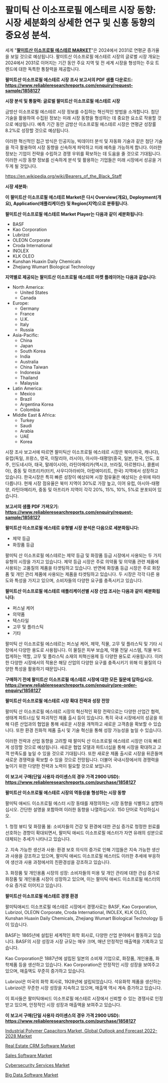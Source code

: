 <p><h1>팔미틱 산 이소프로필 에스테르 시장 동향: 시장 세분화의 상세한 연구 및 신흥 동향의 중요성 분석.</h1></p><p>세계 "<strong><a href="https://www.reliableresearchreports.com/palmitic-acid-isopropyl-ester-r1858127">팔미트산 이소프로필 에스테르 MARKET</a></strong>"은 2024에서 2031로 연평균 증가율을 보일 것으로 예상됩니다. 팔미트산 이소프로필 에스테르 시장의 글로벌 시장 개요는 2024에서 2031로 이어지는 기간 동안 주요 지역 및 전 세계 시장을 형성하는 주요 트렌드에 대한 독특한 통찰력을 제공합니다.</p>
<p><strong>팔미트산 이소프로필 에스테르 시장 조사 보고서의 PDF 샘플 다운로드: <a href="https://www.reliableresearchreports.com/enquiry/request-sample/1858127">https://www.reliableresearchreports.com/enquiry/request-sample/1858127</a></strong></p>
<p><strong>시장 분석 및 통찰력: 글로벌 팔미트산 이소프로필 에스테르 시장</strong></p>
<p><p>금방산 이소프로필 에스테르 시장 정보를 수집하는 혁신적인 방법을 소개합니다. 첨단 기술을 활용하여 수집된 정보는 미래 시장 동향을 형성하는 데 중요한 요소로 작용할 것으로 예상됩니다. 예측 기간 동안 금방산 이소프로필 에스테르 시장은 연평균 성장률 8.2%로 성장할 것으로 예상됩니다.</p><p>이러한 혁신적인 접근 방식은 인공지능, 빅데이터 분석 및 자동화 기술과 같은 첨단 기술을 적극 활용하여 시장 동향을 신속하게 파악하고 미래 예측을 가능하게 합니다. 이러한 정보는 기업이 전략을 수립하고 경쟁 우위를 확보하는 데 도움을 줄 것으로 기대됩니다. 이러한 시장 동향 정보를 신속하게 분석 및 활용하는 기업들은 미래 시장에서 성공을 거두게 될 것입니다.</p></p>
<p><a href="%7CAUTHORITHY_DOMAIN_URL%7C">https://en.wikipedia.org/wiki/Bearers_of_the_Black_Staff</a></p>
<p><strong>시장 세분화:</strong></p>
<p><strong>이 팔미트산 이소프로필 에스테르 Market은 다시 Overview(개요), Deployment(개요), Application(애플리케이션) 및 Region(지역)으로 분류됩니다.</strong></p>
<p><strong>팔미트산 이소프로필 에스테르 Market Player는 다음과 같이 세분화됩니다:</strong></p>
<p><ul><li>BASF</li><li>Kao Corporation</li><li>Lubrizol</li><li>OLEON Corporate</li><li>Croda International</li><li>INOLEX</li><li>KLK OLEO</li><li>Kunshan Huaxin Daily Chemicals</li><li>Zhejiang Wumart Biological Technology</li></ul></p>
<p><strong>지역별로 제공되는 팔미트산 이소프로필 에스테르 마켓 플레이어는 다음과 같습니다:</strong></p>
<p><ul>
    <li>
        North America:
        <ul>
            <li>United States</li>
            <li>Canada</li>
        </ul>
    </li>
    <li>
        Europe:
        <ul>
            <li>Germany</li>
            <li>France</li>
            <li>U.K.</li>
            <li>Italy</li>
            <li>Russia</li>
        </ul>
    </li>
    <li>
        Asia-Pacific:
        <ul>
            <li>China</li>
            <li>Japan</li>
            <li>South Korea</li>
            <li>India</li>
            <li>Australia</li>
            <li>China Taiwan</li>
            <li>Indonesia</li>
            <li>Thailand</li>
            <li>Malaysia</li>
        </ul>
    </li>
    <li>
        Latin America:
        <ul>
            <li>Mexico</li>
            <li>Brazil</li>
            <li>Argentina Korea</li>
            <li>Colombia</li>
        </ul>
    </li>
    <li>
        Middle East & Africa:
        <ul>
            <li>Turkey</li>
            <li>Saudi</li>
            <li>Arabia</li>
            <li>UAE</li>
            <li>Korea</li>
        </ul>
    </li>
    </ul></p>
<p><p>시장 조사 보고서에 따르면 팔미틱산 이소프로필 에스테르 시장은 북미(미국, 캐나다), 유럽(독일, 프랑스, 영국, 이탈리아, 러시아), 아시아-태평양(중국, 일본, 한국, 인도, 호주, 인도네시아, 태국, 말레이시아), 라틴아메리카(멕시코, 브라질, 아르헨티나, 콜롬비아), 중동 및 아프리카(터키, 사우디아라비아, 아랍에미리트, 한국) 지역에서 성장하고 있습니다. 한국시장은 특히 빠른 성장이 예상되며 시장 점유율은 예상되는 순위에 따라 다릅니다. 현재 시장 점유율은 북미 지역이 30%로 가장 높고, 이어 유럽, 아시아-태평양, 라틴아메리카, 중동 및 아프리카 지역이 각각 20%, 15%, 10%, 5%로 분포되어 있습니다.</p></p>
<p><strong>보고서의 샘플 PDF 가져오기: <a href="https://www.reliableresearchreports.com/enquiry/request-sample/1858127">https://www.reliableresearchreports.com/enquiry/request-sample/1858127</a></strong></p>
<p><strong>팔미트산 이소프로필 에스테르 유형별 시장 분석은 다음으로 세분화됩니다:</strong></p>
<p><ul><li>제약 등급</li><li>화장품 등급</li></ul></p>
<p><p>팔미틱 산 이소프로필 에스테르는 제약 등급 및 화장품 등급 시장에서 사용되는 두 가지 유형의 시장을 가지고 있습니다. 제약 등급 시장은 주로 의약품 및 의약품 관련 제품에 사용되는 고품질의 제품을 타겟팅하고 있습니다. 반면에 화장품 등급 시장은 주로 화장품 및 개인 관리 제품에 사용되는 제품을 타겟팅하고 있습니다. 두 시장은 각각 다른 용도와 특성을 가지고 있으며, 소비자들의 다양한 요구를 충족시키고 있습니다.</p></p>
<p><strong>팔미트산 이소프로필 에스테르 애플리케이션별 시장 산업 조사는 다음과 같이 세분화됩니다:</strong></p>
<p><ul><li>퍼스널 케어</li><li>의약품</li><li>텍스타일</li><li>고무 및 플라스틱</li><li>기타</li></ul></p>
<p><p>팔미틱 산 이소프로필 에스테르는 퍼스널 케어, 제약, 직물, 고무 및 플라스틱 및 기타 시장에서 다양한 용도로 사용됩니다. 이 물질은 피부 보습제, 약물 전달 시스템, 직물 부드럽게하는 역할, 고무 및 플라스틱 소재의 피혁신용제 등 다양한 용도로 사용됩니다. 이러한 다양한 시장에서의 적용은 해당 산업의 다양한 요구를 충족시키기 위해 이 물질의 다양한 특성을 활용하기 때문입니다.</p></p>
<p><strong>구매하기 전에 팔미트산 이소프로필 에스테르 시장에 대한 모든 질문에 답하십시오. <a href="https://www.reliableresearchreports.com/enquiry/pre-order-enquiry/1858127">https://www.reliableresearchreports.com/enquiry/pre-order-enquiry/1858127</a></strong></p>
<p><strong>팔미트산 이소프로필 에스테르 시장 확대 전략과 성장 전망</strong></p>
<p><p>팔미틱 산 이소프로필 에스테르 시장의 혁신적인 확장 전략으로는 다양한 산업간 협력, 생태계 파트너십 및 파괴적인 제품 출시 등이 있습니다. 특히 국내 시장에서의 성공을 위해 다른 산업과의 협업을 통해 새로운 시장을 개척하고 새로운 고객층을 확보할 수 있습니다. 또한 환경 친화적 제품 출시 및 기술 혁신을 통해 성장 가능성을 높일 수 있습니다.</p><p>이러한 전략과 산업 동향을 고려할 때 팔미틱 산 이소프로필 에스테르 시장은 더욱 빠르게 성장할 것으로 예상됩니다. 새로운 협업 모델과 파트너십을 통해 시장을 확대하고 고객 만족도를 높일 수 있을 것으로 기대됩니다. 또한 새로운 제품 출시로 시장을 뒤흔들며 새로운 경쟁력을 확보할 수 있을 것으로 전망됩니다. 더불어 국내시장에서의 경쟁력을 높이기 위한 다양한 전략과 노력이 필요할 것으로 보입니다.</p></p>
<p><strong>이 보고서 구매(단일 사용자 라이센스의 경우 가격 2900 USD): <a href="https://www.reliableresearchreports.com/purchase/1858127">https://www.reliableresearchreports.com/purchase/1858127</a></strong></p>
<p><strong>팔미트산 이소프로필 에스테르 시장의 역동성을 형성하는 시장 동향</strong></p>
<p><p>팔미틱 애씨드 이소프로필 에스터 시장 동태를 재정의하는 시장 동향을 식별하고 설명하십시오. 간단한 설명을 포함하여 이러한 동향을 나열하십시오. 150 단어로 작성하십시오.</p><p>1. 청정 뷰티 및 화장품 붐: 소비자들의 건강 및 환경에 대한 관심 증가로 청정한 원료를 선호하는 경향이 확대되면서, 팔미틱 애씨드 이소프로필 에스터가 자연 유래의 성분으로 대체되는 추세가 나타나고 있습니다.</p><p>2. 지속 가능한 생산과 사용: 환경 보호 의식의 증가로 인해 기업들은 지속 가능한 생산과 사용을 강조하고 있으며, 팔미틱 애씨드 이소프로필 에스터도 이러한 추세에 부응하여 생산과 사용 과정에서의 친환경성을 강조하고 있습니다.</p><p>3. 화장품 및 개인용품 시장의 성장: 소비자들의 미용 및 개인 관리에 대한 관심 증가로 화장품 및 개인용품 시장이 성장하고 있으며, 이는 팔미틱 애씨드 이소프로필 에스터의 수요 증가로 이어지고 있습니다.</p></p>
<p><strong>팔미트산 이소프로필 에스테르 경쟁 환경</strong></p>
<p><p>팔미틱애씨드 이소프로필 에스테르 시장에서 경쟁사로는 BASF, Kao Corporation, Lubrizol, OLEON Corporate, Croda International, INOLEX, KLK OLEO, Kunshan Huaxin Daily Chemicals, Zhejiang Wumart Biological Technology 등이 있습니다.</p><p>BASF는 1865년에 설립된 세계적인 화학 회사로, 다양한 산업 분야에서 활동하고 있습니다. BASF의 시장 성장과 시장 규모는 매우 크며, 매년 안정적인 매출액을 기록하고 있습니다.</p><p>Kao Corporation은 1887년에 설립된 일본의 소비재 기업으로, 화장품, 개인용품, 화학제품 등을 생산하고 있습니다. Kao Corporation은 안정적인 시장 성장을 보여주고 있으며, 매출액도 꾸준히 증가하고 있습니다.</p><p>Lubrizol은 미국의 화학 회사로, 1928년에 설립되었습니다. 석유화학 제품을 생산하는 Lubrizol은 꾸준한 시장 성장을 지속하고 있으며, 매출액 역시 계속 증가하고 있습니다.</p><p>이 회사들은 팔미틱애씨드 이소프로필 에스테르 시장에서 신뢰할 수 있는 경쟁사로 인정받고 있으며, 안정적인 시장 성장과 매출액을 보여주고 있습니다.</p></p>
<p><strong>이 보고서 구매(단일 사용자 라이센스의 경우 가격 2900 USD): <a href="https://www.reliableresearchreports.com/purchase/1858127">https://www.reliableresearchreports.com/purchase/1858127</a></strong></p>
<p><p><a href="https://issuu.com/reportprime-2/docs/industrial-polymer-capacitors-marke_e76e86f9a26bfc">Industrial Polymer Capacitors Market, Global Outlook and Forecast 2022-2028 Market</a></p><p><a href="https://github.com/julian6Skinner/Market-Research-Report-List-1/blob/main/real-estate-crm-software-market.md">Real Estate CRM Software Market</a></p><p><a href="https://github.com/jakobeblake56/Market-Research-Report-List-1/blob/main/sales-software-market.md">Sales Software Market</a></p><p><a href="https://github.com/nathandecarvalho/Market-Research-Report-List-4/blob/main/cybersecurity-services-market.md">Cybersecurity Services Market</a></p><p><a href="https://github.com/JosephWillisbXXgf/Market-Research-Report-List-1/blob/main/big-data-software-market.md">Big Data Software Market</a></p></p>